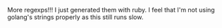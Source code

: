 More regexps!!! I just generated them with ruby. I feel that I'm not using golang's strings properly as this still runs slow.
